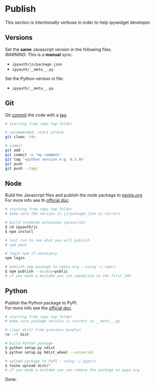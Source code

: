 

# Publish

This section is intentionally verbose in order to help ipywidget developer.  

## Versions

Set the **same** Javascript version in the following files.  
_WARNING_: This is a **manual** sync.

+ `ipyauth/js/package.json`
+ `ipyauth/__meta__.py`

Set the Python version in file:
+ `ipyauth/__meta__.py`

## Git

Git [commit](https://git-scm.com/docs/git-commit) the code with a [tag](https://git-scm.com/docs/git-tag).

```bash
# starting from repo top folder

# recommended: start afresh
git clean -fdx

# commit
git add .
git commit -m 'my comment'
git tag '<python version e.g. 0.1.0>'
git push
git push --tags
```

## Node

Build the Javascript files and publish the node package to [npmjs.org](https://www.npmjs.com/).  
For more info see th [official doc](https://docs.npmjs.com/getting-started/publishing-npm-packages).

```bash
# starting from repo top folder
# make sure the version in js/package.json is correct

# build notebook extension javascript
$ cd ipyauth/js
$ npm install

# test run to see what you will publish
# npm pack

# login npm if necessary
npm login

# publish npm package to npmjs.org - using ~/.npmrc
$ npm publish --access=public
# if you made a mistake you can unpublish in the first 24h
```

## Python

Publish the Python package to PyPI.  
For more info see the [official doc](https://packaging.python.org/tutorials/distributing-packages/). 

```bash
# starting from repo top folder
# make sure package version is correct in __meta__.py

# clear dist/ from previous bundles
rm -rf dist

# build Python package
$ python setup.py sdist
$ python setup.py bdist_wheel --universal

# upload package to PyPI - using ~/.pypirc
$ twine upload dist/*
# if you made a mistake you can remove the package on pypi.org
```

Done.

